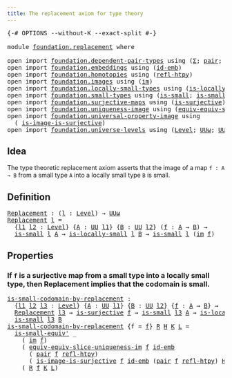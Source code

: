 ```yaml
---
title: The replacement axiom for type theory
---
```


<pre class="Agda"><a id="63" class="Symbol">{-#</a> <a id="67" class="Keyword">OPTIONS</a> <a id="75" class="Pragma">--without-K</a> <a id="87" class="Pragma">--exact-split</a> <a id="101" class="Symbol">#-}</a>

<a id="106" class="Keyword">module</a> <a id="113" href="foundation.replacement.html" class="Module">foundation.replacement</a> <a id="136" class="Keyword">where</a>

<a id="143" class="Keyword">open</a> <a id="148" class="Keyword">import</a> <a id="155" href="foundation.dependent-pair-types.html" class="Module">foundation.dependent-pair-types</a> <a id="187" class="Keyword">using</a> <a id="193" class="Symbol">(</a><a id="194" href="foundation-core.dependent-pair-types.html#515" class="Record">Σ</a><a id="195" class="Symbol">;</a> <a id="197" href="foundation-core.dependent-pair-types.html#588" class="InductiveConstructor">pair</a><a id="201" class="Symbol">;</a> <a id="203" href="foundation-core.dependent-pair-types.html#605" class="Field">pr1</a><a id="206" class="Symbol">;</a> <a id="208" href="foundation-core.dependent-pair-types.html#617" class="Field">pr2</a><a id="211" class="Symbol">)</a>
<a id="213" class="Keyword">open</a> <a id="218" class="Keyword">import</a> <a id="225" href="foundation.embeddings.html" class="Module">foundation.embeddings</a> <a id="247" class="Keyword">using</a> <a id="253" class="Symbol">(</a><a id="254" href="foundation-core.embeddings.html#1729" class="Function">id-emb</a><a id="260" class="Symbol">)</a>
<a id="262" class="Keyword">open</a> <a id="267" class="Keyword">import</a> <a id="274" href="foundation.homotopies.html" class="Module">foundation.homotopies</a> <a id="296" class="Keyword">using</a> <a id="302" class="Symbol">(</a><a id="303" href="foundation-core.homotopies.html#1368" class="Function">refl-htpy</a><a id="312" class="Symbol">)</a>
<a id="314" class="Keyword">open</a> <a id="319" class="Keyword">import</a> <a id="326" href="foundation.images.html" class="Module">foundation.images</a> <a id="344" class="Keyword">using</a> <a id="350" class="Symbol">(</a><a id="351" href="foundation.images.html#2169" class="Function">im</a><a id="353" class="Symbol">)</a>
<a id="355" class="Keyword">open</a> <a id="360" class="Keyword">import</a> <a id="367" href="foundation.locally-small-types.html" class="Module">foundation.locally-small-types</a> <a id="398" class="Keyword">using</a> <a id="404" class="Symbol">(</a><a id="405" href="foundation.locally-small-types.html#861" class="Function">is-locally-small</a><a id="421" class="Symbol">)</a>
<a id="423" class="Keyword">open</a> <a id="428" class="Keyword">import</a> <a id="435" href="foundation.small-types.html" class="Module">foundation.small-types</a> <a id="458" class="Keyword">using</a> <a id="464" class="Symbol">(</a><a id="465" href="foundation.small-types.html#1463" class="Function">is-small</a><a id="473" class="Symbol">;</a> <a id="475" href="foundation.small-types.html#2736" class="Function">is-small-equiv&#39;</a><a id="490" class="Symbol">)</a>
<a id="492" class="Keyword">open</a> <a id="497" class="Keyword">import</a> <a id="504" href="foundation.surjective-maps.html" class="Module">foundation.surjective-maps</a> <a id="531" class="Keyword">using</a> <a id="537" class="Symbol">(</a><a id="538" href="foundation.surjective-maps.html#3047" class="Function">is-surjective</a><a id="551" class="Symbol">)</a>
<a id="553" class="Keyword">open</a> <a id="558" class="Keyword">import</a> <a id="565" href="foundation.uniqueness-image.html" class="Module">foundation.uniqueness-image</a> <a id="593" class="Keyword">using</a> <a id="599" class="Symbol">(</a><a id="600" href="foundation.uniqueness-image.html#8844" class="Function">equiv-equiv-slice-uniqueness-im</a><a id="631" class="Symbol">)</a>
<a id="633" class="Keyword">open</a> <a id="638" class="Keyword">import</a> <a id="645" href="foundation.universal-property-image.html" class="Module">foundation.universal-property-image</a> <a id="681" class="Keyword">using</a>
  <a id="689" class="Symbol">(</a> <a id="691" href="foundation.universal-property-image.html#11052" class="Function">is-image-is-surjective</a><a id="713" class="Symbol">)</a>
<a id="715" class="Keyword">open</a> <a id="720" class="Keyword">import</a> <a id="727" href="foundation.universe-levels.html" class="Module">foundation.universe-levels</a> <a id="754" class="Keyword">using</a> <a id="760" class="Symbol">(</a><a id="761" href="Agda.Primitive.html#597" class="Postulate">Level</a><a id="766" class="Symbol">;</a> <a id="768" href="foundation-core.universe-levels.html#247" class="Primitive">UUω</a><a id="771" class="Symbol">;</a> <a id="773" href="foundation-core.universe-levels.html#235" class="Primitive">UU</a><a id="775" class="Symbol">)</a>
</pre>
## Idea

The type theoretic replacement axiom asserts that the image of a map `f : A → B` from a small type `A` into a locally small type `B` is small.

## Definition

<pre class="Agda"><a id="Replacement"></a><a id="958" href="foundation.replacement.html#958" class="Function">Replacement</a> <a id="970" class="Symbol">:</a> <a id="972" class="Symbol">(</a><a id="973" href="foundation.replacement.html#973" class="Bound">l</a> <a id="975" class="Symbol">:</a> <a id="977" href="Agda.Primitive.html#597" class="Postulate">Level</a><a id="982" class="Symbol">)</a> <a id="984" class="Symbol">→</a> <a id="986" href="foundation-core.universe-levels.html#247" class="Primitive">UUω</a>
<a id="990" href="foundation.replacement.html#958" class="Function">Replacement</a> <a id="1002" href="foundation.replacement.html#1002" class="Bound">l</a> <a id="1004" class="Symbol">=</a>
  <a id="1008" class="Symbol">{</a><a id="1009" href="foundation.replacement.html#1009" class="Bound">l1</a> <a id="1012" href="foundation.replacement.html#1012" class="Bound">l2</a> <a id="1015" class="Symbol">:</a> <a id="1017" href="Agda.Primitive.html#597" class="Postulate">Level</a><a id="1022" class="Symbol">}</a> <a id="1024" class="Symbol">{</a><a id="1025" href="foundation.replacement.html#1025" class="Bound">A</a> <a id="1027" class="Symbol">:</a> <a id="1029" href="foundation-core.universe-levels.html#235" class="Primitive">UU</a> <a id="1032" href="foundation.replacement.html#1009" class="Bound">l1</a><a id="1034" class="Symbol">}</a> <a id="1036" class="Symbol">{</a><a id="1037" href="foundation.replacement.html#1037" class="Bound">B</a> <a id="1039" class="Symbol">:</a> <a id="1041" href="foundation-core.universe-levels.html#235" class="Primitive">UU</a> <a id="1044" href="foundation.replacement.html#1012" class="Bound">l2</a><a id="1046" class="Symbol">}</a> <a id="1048" class="Symbol">(</a><a id="1049" href="foundation.replacement.html#1049" class="Bound">f</a> <a id="1051" class="Symbol">:</a> <a id="1053" href="foundation.replacement.html#1025" class="Bound">A</a> <a id="1055" class="Symbol">→</a> <a id="1057" href="foundation.replacement.html#1037" class="Bound">B</a><a id="1058" class="Symbol">)</a> <a id="1060" class="Symbol">→</a>
  <a id="1064" href="foundation.small-types.html#1463" class="Function">is-small</a> <a id="1073" href="foundation.replacement.html#1002" class="Bound">l</a> <a id="1075" href="foundation.replacement.html#1025" class="Bound">A</a> <a id="1077" class="Symbol">→</a> <a id="1079" href="foundation.locally-small-types.html#861" class="Function">is-locally-small</a> <a id="1096" href="foundation.replacement.html#1002" class="Bound">l</a> <a id="1098" href="foundation.replacement.html#1037" class="Bound">B</a> <a id="1100" class="Symbol">→</a> <a id="1102" href="foundation.small-types.html#1463" class="Function">is-small</a> <a id="1111" href="foundation.replacement.html#1002" class="Bound">l</a> <a id="1113" class="Symbol">(</a><a id="1114" href="foundation.images.html#2169" class="Function">im</a> <a id="1117" href="foundation.replacement.html#1049" class="Bound">f</a><a id="1118" class="Symbol">)</a>
</pre>
## Properties

### If `f` is a surjective map from a small type into a locally small type, then Replacement implies that the codomain is small.

<pre class="Agda"><a id="is-small-codomain-by-replacement"></a><a id="1278" href="foundation.replacement.html#1278" class="Function">is-small-codomain-by-replacement</a> <a id="1311" class="Symbol">:</a>
  <a id="1315" class="Symbol">{</a><a id="1316" href="foundation.replacement.html#1316" class="Bound">l1</a> <a id="1319" href="foundation.replacement.html#1319" class="Bound">l2</a> <a id="1322" href="foundation.replacement.html#1322" class="Bound">l3</a> <a id="1325" class="Symbol">:</a> <a id="1327" href="Agda.Primitive.html#597" class="Postulate">Level</a><a id="1332" class="Symbol">}</a> <a id="1334" class="Symbol">{</a><a id="1335" href="foundation.replacement.html#1335" class="Bound">A</a> <a id="1337" class="Symbol">:</a> <a id="1339" href="foundation-core.universe-levels.html#235" class="Primitive">UU</a> <a id="1342" href="foundation.replacement.html#1316" class="Bound">l1</a><a id="1344" class="Symbol">}</a> <a id="1346" class="Symbol">{</a><a id="1347" href="foundation.replacement.html#1347" class="Bound">B</a> <a id="1349" class="Symbol">:</a> <a id="1351" href="foundation-core.universe-levels.html#235" class="Primitive">UU</a> <a id="1354" href="foundation.replacement.html#1319" class="Bound">l2</a><a id="1356" class="Symbol">}</a> <a id="1358" class="Symbol">{</a><a id="1359" href="foundation.replacement.html#1359" class="Bound">f</a> <a id="1361" class="Symbol">:</a> <a id="1363" href="foundation.replacement.html#1335" class="Bound">A</a> <a id="1365" class="Symbol">→</a> <a id="1367" href="foundation.replacement.html#1347" class="Bound">B</a><a id="1368" class="Symbol">}</a> <a id="1370" class="Symbol">→</a>
  <a id="1374" href="foundation.replacement.html#958" class="Function">Replacement</a> <a id="1386" href="foundation.replacement.html#1322" class="Bound">l3</a> <a id="1389" class="Symbol">→</a> <a id="1391" href="foundation.surjective-maps.html#3047" class="Function">is-surjective</a> <a id="1405" href="foundation.replacement.html#1359" class="Bound">f</a> <a id="1407" class="Symbol">→</a> <a id="1409" href="foundation.small-types.html#1463" class="Function">is-small</a> <a id="1418" href="foundation.replacement.html#1322" class="Bound">l3</a> <a id="1421" href="foundation.replacement.html#1335" class="Bound">A</a> <a id="1423" class="Symbol">→</a> <a id="1425" href="foundation.locally-small-types.html#861" class="Function">is-locally-small</a> <a id="1442" href="foundation.replacement.html#1322" class="Bound">l3</a> <a id="1445" href="foundation.replacement.html#1347" class="Bound">B</a> <a id="1447" class="Symbol">→</a>
  <a id="1451" href="foundation.small-types.html#1463" class="Function">is-small</a> <a id="1460" href="foundation.replacement.html#1322" class="Bound">l3</a> <a id="1463" href="foundation.replacement.html#1347" class="Bound">B</a>
<a id="1465" href="foundation.replacement.html#1278" class="Function">is-small-codomain-by-replacement</a> <a id="1498" class="Symbol">{</a><a id="1499" class="Argument">f</a> <a id="1501" class="Symbol">=</a> <a id="1503" href="foundation.replacement.html#1503" class="Bound">f</a><a id="1504" class="Symbol">}</a> <a id="1506" href="foundation.replacement.html#1506" class="Bound">R</a> <a id="1508" href="foundation.replacement.html#1508" class="Bound">H</a> <a id="1510" href="foundation.replacement.html#1510" class="Bound">K</a> <a id="1512" href="foundation.replacement.html#1512" class="Bound">L</a> <a id="1514" class="Symbol">=</a>
  <a id="1518" href="foundation.small-types.html#2736" class="Function">is-small-equiv&#39;</a> <a id="1534" class="Symbol">_</a>
    <a id="1540" class="Symbol">(</a> <a id="1542" href="foundation.images.html#2169" class="Function">im</a> <a id="1545" href="foundation.replacement.html#1503" class="Bound">f</a><a id="1546" class="Symbol">)</a>
    <a id="1552" class="Symbol">(</a> <a id="1554" href="foundation.uniqueness-image.html#8844" class="Function">equiv-equiv-slice-uniqueness-im</a> <a id="1586" href="foundation.replacement.html#1503" class="Bound">f</a> <a id="1588" href="foundation-core.embeddings.html#1729" class="Function">id-emb</a>
      <a id="1601" class="Symbol">(</a> <a id="1603" href="foundation-core.dependent-pair-types.html#588" class="InductiveConstructor">pair</a> <a id="1608" href="foundation.replacement.html#1503" class="Bound">f</a> <a id="1610" href="foundation-core.homotopies.html#1368" class="Function">refl-htpy</a><a id="1619" class="Symbol">)</a>
      <a id="1627" class="Symbol">(</a> <a id="1629" href="foundation.universal-property-image.html#11052" class="Function">is-image-is-surjective</a> <a id="1652" href="foundation.replacement.html#1503" class="Bound">f</a> <a id="1654" href="foundation-core.embeddings.html#1729" class="Function">id-emb</a> <a id="1661" class="Symbol">(</a><a id="1662" href="foundation-core.dependent-pair-types.html#588" class="InductiveConstructor">pair</a> <a id="1667" href="foundation.replacement.html#1503" class="Bound">f</a> <a id="1669" href="foundation-core.homotopies.html#1368" class="Function">refl-htpy</a><a id="1678" class="Symbol">)</a> <a id="1680" href="foundation.replacement.html#1508" class="Bound">H</a><a id="1681" class="Symbol">))</a>
    <a id="1688" class="Symbol">(</a> <a id="1690" href="foundation.replacement.html#1506" class="Bound">R</a> <a id="1692" href="foundation.replacement.html#1503" class="Bound">f</a> <a id="1694" href="foundation.replacement.html#1510" class="Bound">K</a> <a id="1696" href="foundation.replacement.html#1512" class="Bound">L</a><a id="1697" class="Symbol">)</a>
</pre>